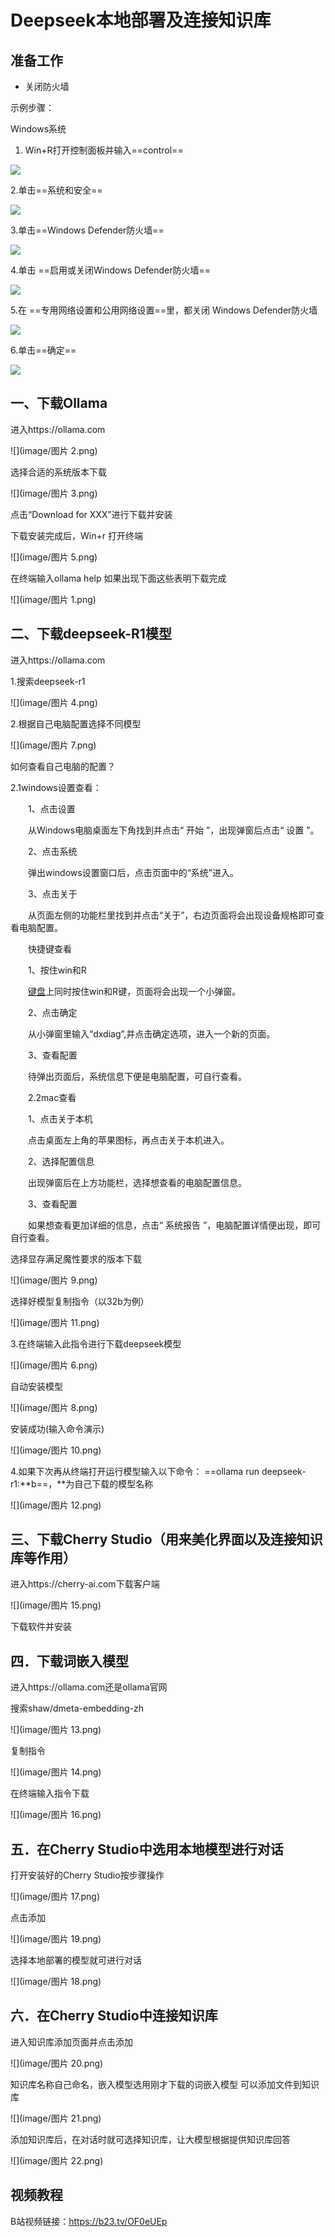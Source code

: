 # Deepseek本地部署及连接知识库



## 准备工作

- 关闭防火墙

示例步骤：

Windows系统

1. Win+R打开控制面板并输入==control==

![](image/进入控制面板.png)

2.单击==系统和安全==

![](image/1.png)

3.单击==Windows Defender防火墙==

![](image/2.png)

4.单击 ==启用或关闭Windows Defender防火墙==

![](image/3.png)

5.在 ==专用网络设置和公用网络设置==里，都关闭 Windows Defender防火墙

![](image/4.png)

6.单击==确定==

![](image/5.png)



## 一、下载Ollama

进入https://ollama.com

![](image/图片 2.png)

选择合适的系统版本下载

![](image/图片 3.png)

点击“Download for XXX”进行下载并安装



下载安装完成后，Win+r 打开终端

![](image/图片 5.png)

在终端输入ollama help 如果出现下面这些表明下载完成

![](image/图片 1.png)



## 二、下载deepseek-R1模型

进入https://ollama.com

1.搜索deepseek-r1

![](image/图片 4.png)

2.根据自己电脑配置选择不同模型

![](image/图片 7.png)

如何查看自己电脑的配置？

2.1windows设置查看：

　　1、点击设置

　　从Windows电脑桌面左下角找到并点击“ 开始 ”，出现弹窗后点击“ 设置 ”。

　　2、点击系统

　　弹出windows设置窗口后，点击页面中的“系统”进入。

　　3、点击关于

　　从页面左侧的功能栏里找到并点击“关于”，右边页面将会出现设备规格即可查看电脑配置。

　　快捷键查看

　　1、按住win和R

　　[键盘](https://product.pconline.com.cn/keyboard/)上同时按住win和R键，页面将会出现一个小弹窗。

　　2、点击确定

　　从小弹窗里输入“dxdiag”,并点击确定选项，进入一个新的页面。

　　3、查看配置

　　待弹出页面后，系统信息下便是电脑配置，可自行查看。



　　2.2mac查看

　　1、点击关于本机

　　点击桌面左上角的苹果图标，再点击关于本机进入。

　　2、选择配置信息

　　出现弹窗后在上方功能栏，选择想查看的电脑配置信息。

　　3、查看配置

　　如果想查看更加详细的信息，点击“ 系统报告 ”，电脑配置详情便出现，即可自行查看。



选择显存满足魔性要求的版本下载

![](image/图片 9.png)

选择好模型复制指令（以32b为例）

![](image/图片 11.png)

3.在终端输入此指令进行下载deepseek模型

![](image/图片 6.png)

自动安装模型

![](image/图片 8.png)

安装成功(输入命令演示)

![](image/图片 10.png)

4.如果下次再从终端打开运行模型输入以下命令：
==ollama run deepseek-r1:**b==，**为自己下载的模型名称

![](image/图片 12.png)



## 三、下载Cherry Studio（用来美化界面以及连接知识库等作用）

进入https://cherry-ai.com下载客户端

![](image/图片 15.png)

下载软件并安装

## 四．下载词嵌入模型

进入https://ollama.com还是ollama官网

搜索shaw/dmeta-embedding-zh

![](image/图片 13.png)

复制指令

![](image/图片 14.png)

在终端输入指令下载

![](image/图片 16.png)



## 五．在Cherry Studio中选用本地模型进行对话

打开安装好的Cherry Studio按步骤操作

![](image/图片 17.png)

点击添加

![](image/图片 19.png)

选择本地部署的模型就可进行对话

![](image/图片 18.png)



## 六．在Cherry Studio中连接知识库

进入知识库添加页面并点击添加

![](image/图片 20.png)

知识库名称自己命名，嵌入模型选用刚才下载的词嵌入模型
可以添加文件到知识库

![](image/图片 21.png)

添加知识库后，在对话时就可选择知识库，让大模型根据提供知识库回答

![](image/图片 22.png)



## 视频教程

B站视频链接：https://b23.tv/OF0eUEp